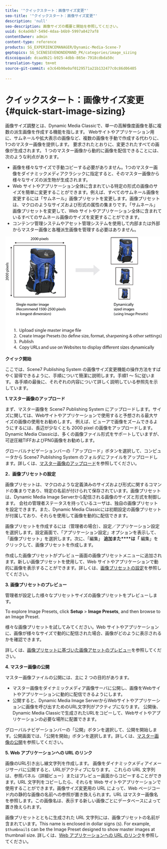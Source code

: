 ```yaml
---
title: '"クイックスタート：画像サイズ変更"'
seo-title: '"クイックスタート：画像サイズ変更"'
description: 'null'
seo-description: 画像サイズの概要と開始を参照してください。
uuid: 6c4ad4b7-549d-4daa-b6b9-5997a8427af8
contentOwner: admin
content-type: reference
products: SG_EXPERIENCEMANAGER/Dynamic-Media-Scene-7
geptopics: SG_SCENESEVENONDEMAND_PK/categories/image_sizing
discoiquuid: dcaa9b21-b925-4dbb-865e-7918cdbda50c
translation-type: tm+mt
source-git-commit: e3c64b90e0af0129571a21b132477c0c86d06405

---
```



# クイックスタート：画像サイズ変更{#quick-start-image-sizing}

画像サイズ調整とは、Dynamic Media Classicで、単一の高解像度画像を基に複数の派生画像を作成する機能を指します。 Webサイトやアプリケーション用に、サムネールや拡大表示の画像など、複数の画像を手動で作成する代わりに、1つのマスター画像を提供します。 要求されたとおりに、変更されたすべての画像が生成されます。 1 つのマスター画像から動的に画像を配信できることには、次のような利点があります。

* 画像を様々なサイズで手動コピーする必要がありません。1つのマスター画像をダイナミックメディアクラシックに指定すると、そのマスター画像から様々なサイズの派生物が生成されます。
* Web サイトやアプリケーション全体に含まれている特定の形式の画像のサイズを簡単に変更することができます。例えば、すべてのサムネール画像を変更するには「サムネール」画像プリセットを変更します。画像プリセットは、マクロのようなサイズおよび形式の属性の集まりです。「サムネール」画像プリセットを変更して、Web サイトやアプリケーション全体に含まれているすべてのサムネール画像のサイズを変更することができます。
* コンテンツ管理システムやアセット管理システムを使用して内部または外部からマスター画像と各種派生画像を管理する必要はありません。

![同じ高解像度マスターファイルから、異なるサイズで複数の派生画像を作成できます。](/help/assets/is_derivative_sizes_popup.png)

**クイック開始**

ここでは、Scene7 Publishing System の画像サイズ変更機能の操作方法をすばやく習得できるように、手順について簡潔に説明します。手順1 ～ 5に従います。 各手順の最後に、それぞれの内容について詳しく説明している参照先を示しています。

**1.マスター画像のアップロード**

まず、マスター画像を Scene7 Publishing System にアップロードします。サイズに関しては、Webサイトやアプリケーションで使用すると予想される最大サイズの画像の使用をお勧めします。 例えば、ビューアで画像をズームできるようにするには、長辺が少なくとも 2000 pixel の画像をアップロードします。Dynamic Media Classicは、多くの画像ファイル形式をサポートしていますが、可逆圧縮TIFFおよびPNG画像をお勧めします。

グローバルナビゲーションバーの「アップロード」ボタンを選択して、コンピュータから Scene7 Publishing System のフォルダにファイルをアップロードします。詳しくは、[マスター画像のアップロード](uploading-master-images.md#uploading_master_images)を参照してください。

**2．画像プリセットの設定**

画像プリセットは、マクロのような定義済みのサイズおよび形式に関するコマンドの集まりであり、特定の名前が付けられて保存されています。画像プリセットは、Dynamic Media Image Serverから配信される画像のサイズと形式を制御します。 会社の管理者ステータスを持っているユーザは、独自の画像プリセットを設定できます。また、Dynamic Media Classicには初期設定の画像プリセットが付属しており、それらを使用して画像を動的に配信できます。

画像プリセットを作成するには（管理者の場合）、設定／アプリケーション設定を選択します。設定画面で、「アプリケーション設定」オプションを表示して、「画像プリセット」を選択します。次に、「編集」 **追加また****は「** 編集」をクリックして、画像プリセットを作成します。

作成した画像プリセットがプレビュー画面の画像プリセットメニューに追加されます。新しい画像プリセットを使用して、Web サイトやアプリケーションで動的に画像を表示することができます。詳しくは、[画像プリセットの設定](setting-image-presets.md#setting_up_image_presets)を参照してください。

**3. 画像プリセットのプレビュー**

管理者が設定した様々なプリセットサイズの画像プリセットをプレビューします。

To explore Image Presets, click **Setup** > **Image Presets**, and then browse to an Image Preset.

様々な画像プリセットを試してみてください。Web サイトやアプリケーションに、画像が様々なサイズで動的に配信された場合、画像がどのように表示されるかを確認できます。

詳しくは、[画像プリセットに基づいた画像アセットのプレビュー](previewing-asset.md#previewing_an_image_asset_based_on_its_image_preset)を参照してください。

**4. マスター画像の公開**

マスター画像ファイルの公開には、主に 2 つの目的があります。

* マスター画像をダイナミックメディア画像サーバに公開し、画像をWebサイトやアプリケーションに動的に配信できるようにします。
* 公開すると、Dynamic Media Image ServerからWebサイトやアプリケーションに画像を呼び出すためのURL文字列がアクティブになります。 公開後、Dynamic Media Classicで生成されたURLをコピーして、Webサイトやアプリケーションの必要な場所に配置できます。

グローバルナビゲーションバーの「公開」ボタンを選択して、公開を開始します。公開画面では、「公開を開始」ボタンを選択します。詳しくは、[マスター画像の公開](publishing-master-images.md#publishing_master_images)を参照してください。

**5. Web アプリケーションへの URL のリンク**

画像のURL引き出し線文字列を作成します。 画像をダイナミックメディアイメージサーバに公開すると、URLがアクティブになります。 これらの URL 文字列は、参照パネル（詳細ビュー）またはプレビュー画面からコピーすることができます。URL 文字列をコピーしたら、それらを Web サイトやアプリケーションで使用することができます。画像サイズ変更用の URL によって、Web ページコード内の静的な画像の名前への参照が置き換えられます。URL はマスター画像名を参照します。この画像名は、表示する新しい画像ごとにデータベースによって置き換えられます。

画像プリセットとともに生成された URL 文字列には、画像プリセットの名前が含まれています。This name is enclosed in dollar signs (`$`). For example, `$thumbnail$` can be the Image Preset designed to show master images at thumbnail size. 詳しくは、[Web アプリケーションへの URL のリンク](linking-urls-web-application.md#linking_urls_to_your_web_application)を参照してください。
